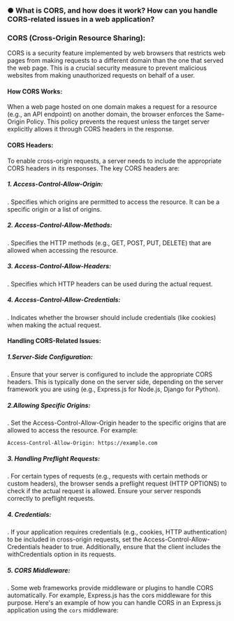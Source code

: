 ### ● What is CORS, and how does it work? How can you handle CORS-related issues in a web application?

### CORS (Cross-Origin Resource Sharing):

CORS is a security feature implemented by web browsers that restricts web pages from making requests to a different domain than the one that served the web page. This is a crucial security measure to prevent malicious websites from making unauthorized requests on behalf of a user.

#### How CORS Works:

When a web page hosted on one domain makes a request for a resource (e.g., an API endpoint) on another domain, the browser enforces the Same-Origin Policy. This policy prevents the request unless the target server explicitly allows it through CORS headers in the response.

#### CORS Headers:

To enable cross-origin requests, a server needs to include the appropriate CORS headers in its responses. The key CORS headers are:

##### 1. Access-Control-Allow-Origin:
. Specifies which origins are permitted to access the resource. It can be a specific origin or a list of origins.
##### 2. Access-Control-Allow-Methods:
. Specifies the HTTP methods (e.g., GET, POST, PUT, DELETE) that are allowed when accessing the resource.
##### 3. Access-Control-Allow-Headers:
. Specifies which HTTP headers can be used during the actual request.
##### 4. Access-Control-Allow-Credentials:
. Indicates whether the browser should include credentials (like cookies) when making the actual request.

#### Handling CORS-Related Issues:

##### 1.Server-Side Configuration:
. Ensure that your server is configured to include the appropriate CORS headers. This is typically done on the server side, depending on the server framework you are using (e.g., Express.js for Node.js, Django for Python).
##### 2.Allowing Specific Origins:
. Set the Access-Control-Allow-Origin header to the specific origins that are allowed to access the resource. For example:
```
Access-Control-Allow-Origin: https://example.com
```
##### 3. Handling Preflight Requests:
. For certain types of requests (e.g., requests with certain methods or custom headers), the browser sends a preflight request (HTTP OPTIONS) to check if the actual request is allowed. Ensure your server responds correctly to preflight requests.
##### 4. Credentials:
. If your application requires credentials (e.g., cookies, HTTP authentication) to be included in cross-origin requests, set the Access-Control-Allow-Credentials header to true. Additionally, ensure that the client includes the withCredentials option in its requests.
##### 5. CORS Middleware:
. Some web frameworks provide middleware or plugins to handle CORS automatically. For example, Express.js has the cors middleware for this purpose.
Here's an example of how you can handle CORS in an Express.js application using the `cors` middleware:
